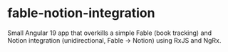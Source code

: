 # fable-notion-integration
Small Angular 19 app that overkills a simple Fable (book tracking) and Notion integration (unidirectional, Fable -> Notion) using RxJS and NgRx.
